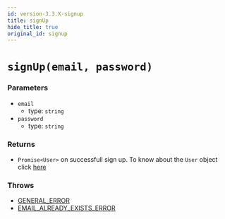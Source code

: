 ```yaml
---
id: version-3.3.X-signup
title: signUp
hide_title: true
original_id: signup
---
```


# ``signUp(email, password)``

### Parameters
- ``email``
  - type: ``string``
- ``password``
  - type: ``string``

### Returns
- ``Promise<User>`` on successfull sign up. To know about the ``User`` object click [here](https://github.com/supertokens/core-driver-interface/wiki#user)

### Throws
- [GENERAL_ERROR](./../errors/general_error)
- [EMAIL_ALREADY_EXISTS_ERROR](./errors/email_already_exists_error)

